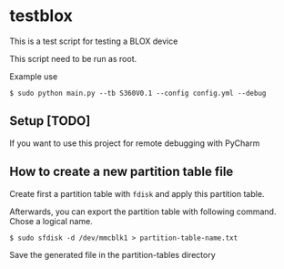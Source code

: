 # testblox

This is a test script for testing a BLOX device

This script need to be run as root.

Example use
```shell
$ sudo python main.py --tb S360V0.1 --config config.yml --debug
```


## Setup [TODO]

If you want to use this project for remote debugging with PyCharm


## How to create a new partition table file

Create first a partition table with `fdisk` and apply this partition table.

Afterwards, you can export the partition table with following command.
Chose a logical name.

```shell 
$ sudo sfdisk -d /dev/mmcblk1 > partition-table-name.txt
```

Save the generated file in the partition-tables directory